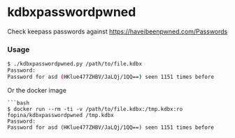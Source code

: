 # kdbxpasswordpwned
Check keepass passwords against https://haveibeenpwned.com/Passwords

### Usage

```bash
$ ./kdbxpasswordpwned.py /path/to/file.kdbx
Password:
Password for asd (HKlue477ZHBV/JaLQj/1QQ==) seen 1151 times before
```

Or the docker image

```
```bash
$ docker run --rm -ti -v /path/to/file.kdbx:/tmp.kdbx:ro fopina/kdbxpasswordpwned /tmp.kdbx
Password:
Password for asd (HKlue477ZHBV/JaLQj/1QQ==) seen 1151 times before
```